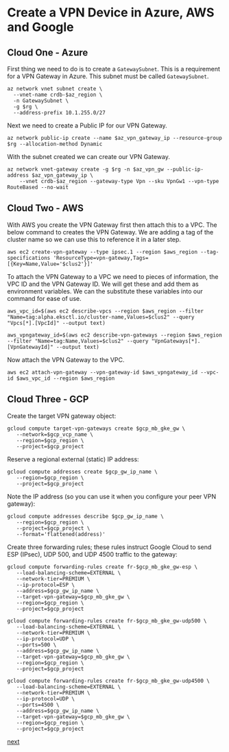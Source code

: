 # Create a VPN Device in Azure, AWS and Google

## Cloud One - Azure

First thing we need to do is to create a `GatewaySubnet`. This is a requirement for a VPN Gateway in Azure. This subnet must be called `GatewaySubnet`.
```
az network vnet subnet create \
  --vnet-name crdb-$az_region \
  -n GatewaySubnet \
  -g $rg \
  --address-prefix 10.1.255.0/27
```

Next we need to create a Public IP for our VPN Gateway.
```
az network public-ip create --name $az_vpn_gateway_ip --resource-group $rg --allocation-method Dynamic
```

With the subnet created we can create our VPN Gateway.
```
az network vnet-gateway create -g $rg -n $az_vpn_gw --public-ip-address $az_vpn_gateway_ip \
    --vnet crdb-$az_region --gateway-type Vpn --sku VpnGw1 --vpn-type RouteBased --no-wait
```

## Cloud Two - AWS

With AWS you create the VPN Gateway first then attach this to a VPC. The below command to creates the VPN Gateway. We are adding a tag of the cluster name so we can use this to reference it in a later step.
```
aws ec2 create-vpn-gateway --type ipsec.1 --region $aws_region --tag-specifications 'ResourceType=vpn-gateway,Tags=[{Key=Name,Value='$clus2'}]'
```
To attach the VPN Gateway to a VPC we need to pieces of information, the VPC ID and the VPN Gateway ID. We will get these and add them as environment variables. We can the substitute these variables into our command for ease of use.
```
aws_vpc_id=$(aws ec2 describe-vpcs --region $aws_region --filter "Name=tag:alpha.eksctl.io/cluster-name,Values=$clus2" --query "Vpcs[*].[VpcId]" --output text)

aws_vpngateway_id=$(aws ec2 describe-vpn-gateways --region $aws_region --filter "Name=tag:Name,Values=$clus2" --query "VpnGateways[*].[VpnGatewayId]" --output text)
```

Now attach the VPN Gateway to the VPC.
```
aws ec2 attach-vpn-gateway --vpn-gateway-id $aws_vpngateway_id --vpc-id $aws_vpc_id --region $aws_region
```

## Cloud Three - GCP

Create the target VPN gateway object:

```
gcloud compute target-vpn-gateways create $gcp_mb_gke_gw \
   --network=$gcp_vcp_name \
   --region=$gcp_region \
   --project=$gcp_project
```

Reserve a regional external (static) IP address:
```
gcloud compute addresses create $gcp_gw_ip_name \
   --region=$gcp_region \
   --project=$gcp_project
```
Note the IP address (so you can use it when you configure your peer VPN gateway):
```
gcloud compute addresses describe $gcp_gw_ip_name \
   --region=$gcp_region \
   --project=$gcp_project \
   --format='flattened(address)'
```

Create three forwarding rules; these rules instruct Google Cloud to send ESP (IPsec), UDP 500, and UDP 4500 traffic to the gateway:
```
gcloud compute forwarding-rules create fr-$gcp_mb_gke_gw-esp \
   --load-balancing-scheme=EXTERNAL \
   --network-tier=PREMIUM \
   --ip-protocol=ESP \
   --address=$gcp_gw_ip_name \
   --target-vpn-gateway=$gcp_mb_gke_gw \
   --region=$gcp_region \
   --project=$gcp_project
```
```
gcloud compute forwarding-rules create fr-$gcp_mb_gke_gw-udp500 \
   --load-balancing-scheme=EXTERNAL \
   --network-tier=PREMIUM \
   --ip-protocol=UDP \
   --ports=500 \
   --address=$gcp_gw_ip_name \
   --target-vpn-gateway=$gcp_mb_gke_gw \
   --region=$gcp_region \
   --project=$gcp_project
```
```
gcloud compute forwarding-rules create fr-$gcp_mb_gke_gw-udp4500 \
   --load-balancing-scheme=EXTERNAL \
   --network-tier=PREMIUM \
   --ip-protocol=UDP \
   --ports=4500 \
   --address=$gcp_gw_ip_name \
   --target-vpn-gateway=$gcp_mb_gke_gw \
   --region=$gcp_region \
   --project=$gcp_project
```
[next](3-create-vpn-connections.md)